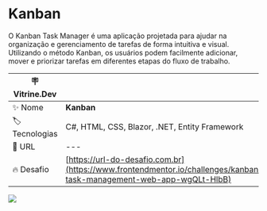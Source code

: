# Kanban

O Kanban Task Manager é uma aplicação projetada para ajudar na organização e gerenciamento de tarefas de forma intuitiva e visual. Utilizando o método Kanban, os usuários podem facilmente adicionar, mover e priorizar tarefas em diferentes etapas do fluxo de trabalho.

| :placard: Vitrine.Dev |     |
| -------------  | --- |
| :sparkles: Nome        | **Kanban**
| :label: Tecnologias | C#, HTML, CSS, Blazor, .NET, Entity Framework
| :rocket: URL         | ---
| :fire: Desafio     | [https://url-do-desafio.com.br](https://www.frontendmentor.io/challenges/kanban-task-management-web-app-wgQLt-HlbB)

<!-- Inserir imagem com a #vitrinedev ao final do link -->
![](https://res.cloudinary.com/dz209s6jk/image/upload/f_auto,q_auto,w_700/Challenges/hlb8i2xkwhhdevpbx1jb.jpg)
